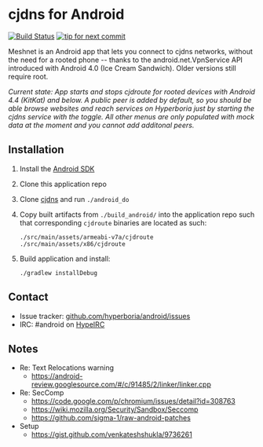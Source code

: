 cjdns for Android
=================

[![Build Status](https://travis-ci.org/hyperboria/android.svg?branch=master)](https://travis-ci.org/hyperboria/android) [![tip for next commit](https://tip4commit.com/projects/1049.svg)](https://tip4commit.com/github/hyperboria/android)

Meshnet is an Android app that lets you connect to cjdns networks, without the need for a rooted phone -- thanks to the android.net.VpnService API introduced with Android 4.0 (Ice Cream Sandwich). Older versions still require root.

*Current state: App starts and stops cjdroute for rooted devices with Android 4.4 (KitKat) and below. A public peer is added by default, so you should be able browse websites and reach services on Hyperboria just by starting the cjdns service with the toggle. All other menus are only populated with mock data at the moment and you cannot add additonal peers.* 

Installation
------------

1. Install the [Android SDK](http://developer.android.com/sdk/index.html) 
2. Clone this application repo
3. Clone [cjdns](https://github.com/hyperboria/cjdns) and run `./android_do`
4. Copy built artifacts from `./build_android/` into the application repo such that corresponding `cjdroute` binaries are located as such:

    ```
    ./src/main/assets/armeabi-v7a/cjdroute
    ./src/main/assets/x86/cjdroute
    ```

5. Build application and install:

    ```
    ./gradlew installDebug
    ```

Contact
-------

- Issue tracker: [github.com/hyperboria/android/issues](https://github.com/hyperboria/android/issues)
- IRC: #android on [HypeIRC](https://wiki.projectmeshnet.org/HypeIRC)

Notes
-----

- Re: Text Relocations warning
  - https://android-review.googlesource.com/#/c/91485/2/linker/linker.cpp
- Re: SecComp
  - https://code.google.com/p/chromium/issues/detail?id=308763
  - https://wiki.mozilla.org/Security/Sandbox/Seccomp
  - https://github.com/sigma-1/raw-android-patches
- Setup
  - https://gist.github.com/venkateshshukla/9736261
